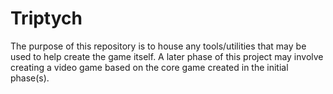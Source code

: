 # Triptych
The purpose of this repository is to house any tools/utilities that may be used to help create the game itself. A later phase of this project may involve creating a video game based on the core game created in the initial phase(s).
